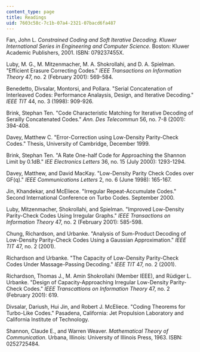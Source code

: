 ```yaml
---
content_type: page
title: Readings
uid: 7603c58c-7c1b-07a4-2321-07bacd6fa487
---
```


Fan, John L. _Constrained Coding and Soft Iterative Decoding._ _Kluwer International Series in Engineering and Computer Science._ Boston: Kluwer Academic Publishers, 2001. ISBN: 079237455X.

Luby, M. G., M. Mitzenmacher, M. A. Shokrollahi, and D. A. Spielman. "Efficient Erasure Correcting Codes." _IEEE Transactions on Information Theory_ 47, no. 2 (February 2001): 569-584.

Benedetto, Divsalar, Montorsi, and Pollara. "Serial Concatenation of Interleaved Codes: Performance Analaysis, Design, and Iterative Decoding." _IEEE TIT_ 44, no. 3 (1998): 909-926.

Brink, Stephan Ten. "Code Characteristic Matching for Iterative Decoding of Serailly Concatenated Codes." _Ann. Des Telecommun_ 56, no. 7-8 (2001): 394-408.

Davey, Matthew C. "Error-Correction using Low-Density Parity-Check Codes." Thesis, University of Cambridge, December 1999.

Brink, Stephan Ten. "A Rate One-half Code for Approaching the Shannon Limit by 0.1dB." _IEE Electronics Letters_ 36, no. 15 (July 2000): 1293-1294.

Davey, Matthew, and David MacKay. "Low-Density Parity Check Codes over GF(q)." _IEEE Communications Letters_ 2, no. 6 (June 1998): 165-167.

Jin, Khandekar, and McEliece. "Irregular Repeat-Accumulate Codes." Second International Conference on Turbo Codes. September 2000.

Luby, Mitzenmacher, Shokrollahi, and Spielman. "Improved Low-Density Parity-Check Codes Using Irregular Graphs." _IEEE Transactions on Information Theory_ 47, no. 2 (February 2001): 585-598.

Chung, Richardson, and Urbanke. "Analysis of Sum-Product Decoding of Low-Density Parity-Check Codes Using a Gaussian Approximation." _IEEE TIT_ 47, no. 2 (2001).

Richardson and Urbanke. "The Capacity of Low-Density Parity-Check Codes Under Massage-Passing Decoding." _IEEE TIT_ 47, no. 2 (2001).

Richardson, Thomas J., M. Amin Shokrollahi (Member IEEE), and Rüdiger L. Urbanke. "Design of Capacity-Approaching Irregular Low-Density Parity-Check Codes." _IEEE Transcattions on Information Theory_ 47, no. 2 (February 2001): 619.

Divsalar, Dariush, Hui Jin, and Robert J. McEliece. "Coding Theorems for Turbo-Like Codes." Pasadena, California: Jet Propulsion Laboratory and California Institute of Technology.

Shannon, Claude E., and Warren Weaver. _Mathematical Theory of Communication._ Urbana, Illinois: University of Illinois Press, 1963. ISBN: 0252725484.